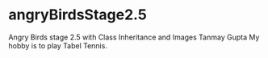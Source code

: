 # angryBirdsStage2.5
Angry Birds stage 2.5 with Class Inheritance and Images
Tanmay Gupta
My hobby is to play Tabel Tennis.